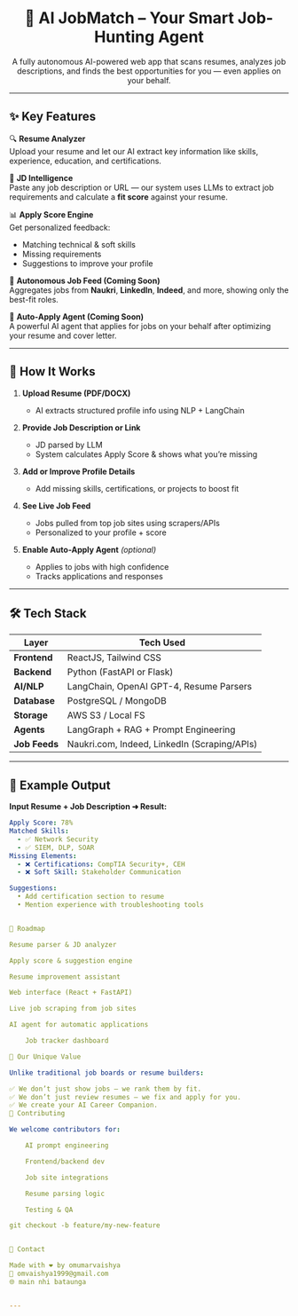 <h1 align="center">🤖 AI JobMatch – Your Smart Job-Hunting Agent</h1>

<p align="center">
A fully autonomous AI-powered web app that scans resumes, analyzes job descriptions, and finds the best opportunities for you — even applies on your behalf.
</p>

---

## ✨ Key Features

🔍 **Resume Analyzer**  
Upload your resume and let our AI extract key information like skills, experience, education, and certifications.

🧠 **JD Intelligence**  
Paste any job description or URL — our system uses LLMs to extract job requirements and calculate a **fit score** against your resume.

📊 **Apply Score Engine**  
Get personalized feedback:
- Matching technical & soft skills
- Missing requirements
- Suggestions to improve your profile

🎯 **Autonomous Job Feed (Coming Soon)**  
Aggregates jobs from **Naukri**, **LinkedIn**, **Indeed**, and more, showing only the best-fit roles.

🤖 **Auto-Apply Agent (Coming Soon)**  
A powerful AI agent that applies for jobs on your behalf after optimizing your resume and cover letter.

---

## 🧩 How It Works

1. **Upload Resume (PDF/DOCX)**
   - AI extracts structured profile info using NLP + LangChain

2. **Provide Job Description or Link**
   - JD parsed by LLM
   - System calculates Apply Score & shows what you’re missing

3. **Add or Improve Profile Details**
   - Add missing skills, certifications, or projects to boost fit

4. **See Live Job Feed**
   - Jobs pulled from top job sites using scrapers/APIs
   - Personalized to your profile + score

5. **Enable Auto-Apply Agent** *(optional)*
   - Applies to jobs with high confidence
   - Tracks applications and responses

---

## 🛠️ Tech Stack

| Layer         | Tech Used                                   |
|---------------|---------------------------------------------|
| **Frontend**  | ReactJS, Tailwind CSS                       |
| **Backend**   | Python (FastAPI or Flask)                   |
| **AI/NLP**    | LangChain, OpenAI GPT-4, Resume Parsers     |
| **Database**  | PostgreSQL / MongoDB                        |
| **Storage**   | AWS S3 / Local FS                           |
| **Agents**    | LangGraph + RAG + Prompt Engineering        |
| **Job Feeds** | Naukri.com, Indeed, LinkedIn (Scraping/APIs)|

---

## 📌 Example Output

**Input Resume + Job Description ➜ Result:**

```yaml
Apply Score: 78%
Matched Skills:
  - ✅ Network Security
  - ✅ SIEM, DLP, SOAR
Missing Elements:
  - ❌ Certifications: CompTIA Security+, CEH
  - ❌ Soft Skill: Stakeholder Communication

Suggestions:
  • Add certification section to resume
  • Mention experience with troubleshooting tools


🚧 Roadmap

Resume parser & JD analyzer

Apply score & suggestion engine

Resume improvement assistant

Web interface (React + FastAPI)

Live job scraping from job sites

AI agent for automatic applications

    Job tracker dashboard

📣 Our Unique Value

Unlike traditional job boards or resume builders:

✅ We don’t just show jobs — we rank them by fit.
✅ We don’t just review resumes — we fix and apply for you.
✅ We create your AI Career Companion.
🤝 Contributing

We welcome contributors for:

    AI prompt engineering

    Frontend/backend dev

    Job site integrations

    Resume parsing logic

    Testing & QA

git checkout -b feature/my-new-feature


💬 Contact

Made with ❤️ by omumarvaishya
📧 omvaishya1999@gmail.com
🌐 main nhi bataunga 


---


